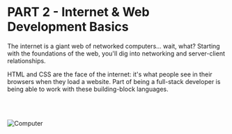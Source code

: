 # PART 2 - Internet & Web Development Basics

The internet is a giant web of networked computers... wait, what?  Starting with the foundations of the web, you'll dig into networking and server-client relationships.

HTML and CSS are the face of the internet: it's what people see in their browsers when they load a website. Part of being a full-stack developer is being able to work with these building-block languages.

<br><br>

![Computer](https://raw.githubusercontent.com/generalassembly-wdi/Prework/master/assets/7530f10-wordle2.png)
